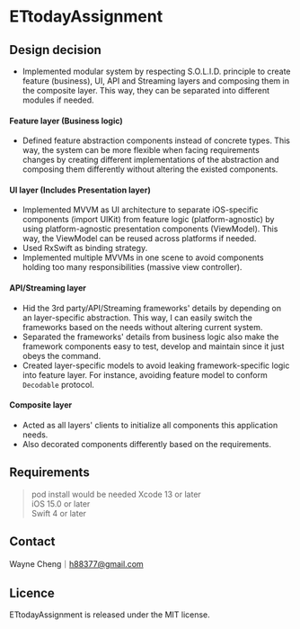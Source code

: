 # ETtodayAssignment

## Design decision
* Implemented modular system by respecting S.O.L.I.D. principle to create feature (business), UI, API and Streaming layers and composing them in the composite layer. This way, they can be separated into different modules if needed.

#### Feature layer (Business logic)
* Defined feature abstraction components instead of concrete types. This way, the system can be more flexible when facing requirements changes by creating different implementations of the abstraction and composing them differently without altering the existed components.  

#### UI layer (Includes Presentation layer)
* Implemented MVVM as UI architecture to separate iOS-specific components (import UIKit) from feature logic (platform-agnostic) by using platform-agnostic presentation components (ViewModel). This way, the ViewModel can be reused across platforms if needed.
* Used RxSwift as binding strategy. 
* Implemented multiple MVVMs in one scene to avoid components holding too many responsibilities (massive view controller).

#### API/Streaming layer
* Hid the 3rd party/API/Streaming frameworks' details by depending on an layer-specific abstraction. This way, I can easily switch the frameworks based on the needs without altering current system.
* Separated the frameworks' details from business logic also make the framework components easy to test, develop and maintain since it just obeys the command.
* Created layer-specific models to avoid leaking framework-specific logic into feature layer. For instance, avoiding feature model to conform `Decodable` protocol.

#### Composite layer
* Acted as all layers' clients to initialize all components this application needs.
* Also decorated components differently based on the requirements.

## Requirements
> pod install would be needed
> Xcode 13 or later  
> iOS 15.0 or later  
> Swift 4 or later

## Contact
Wayne Cheng｜h88377@gmail.com   

## Licence
ETtodayAssignment is released under the MIT license.
